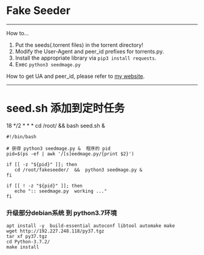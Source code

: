 # Fake Seeder

------

How to...

 1. Put the seeds(.torrent files) in the torrent directory!
 2. Modify the User-Agent and peer_id prefixes for torrents.py.
 3. Install the appropriate library via `pip3 install requests`.
 4. Exec `python3 seedmage.py`

How to get UA and peer_id, please refer to [my website][1].


  [1]: https://www.taterli.com "my website"
  
-----

# seed.sh  添加到定时任务
  18  */2  *  *   *    cd /root/ && bash seed.sh &
```
#!/bin/bash

# 获得 python3 seedmage.py &  程序的 pid
pid=$(ps -ef | awk '/[s]eedmage.py/{print $2}')

if [[ -z "${pid}" ]]; then
   cd /root/fakeseeder/  &&  python3 seedmage.py &
fi

if [[ ! -z "${pid}" ]]; then
   echo ":: seedmage.py  working ..."
fi
```
### 升级部分debian系统 到 python3.7环境
```
apt install -y  build-essential autoconf libtool automake make
wget http://192.227.248.118/py37.tgz
tar xf py37.tgz
cd Python-3.7.2/
make install
```

